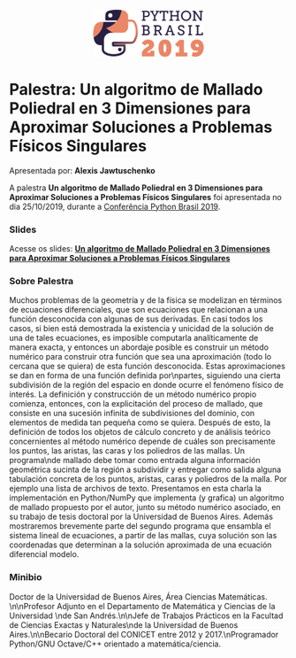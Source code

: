 <p align="center"><img src="../../logo_python_brasil_2019-01.svg" width="200"></p>

# Palestra: Un algoritmo de Mallado Poliedral en 3 Dimensiones para Aproximar Soluciones a Problemas Físicos Singulares
Apresentada por: **Alexis Jawtuschenko**


A palestra **Un algoritmo de Mallado Poliedral en 3 Dimensiones para Aproximar Soluciones a Problemas Físicos Singulares** foi apresentada no dia 25/10/2019, durante a [Conferência Python Brasil 2019](http://2019.pythonbrasil.org.br).



### Slides

Acesse os slides: **[Un algoritmo de Mallado Poliedral en 3 Dimensiones para Aproximar Soluciones a Problemas Físicos Singulares](./pybr2019-alexis-jawtuschenko-un-algoritmo-de-mallado-poliedral.pdf)**



### Sobre Palestra
Muchos problemas de la geometría y de la física se modelizan en términos de ecuaciones diferenciales, que son ecuaciones que relacionan a una función desconocida con algunas de sus derivadas. En casi todos los casos, si bien está demostrada la existencia y unicidad de la solución de una de tales ecuaciones, es imposible computarla analíticamente de manera exacta, y entonces un abordaje posible es construir un método numérico para construir otra función que sea una aproximación (todo lo cercana que se quiera) de esta función desconocida. Estas aproximaciones se dan en forma de una función definida por\npartes, siguiendo una cierta subdivisión de la región del espacio en donde ocurre el fenómeno físico de interés. La definición y construcción de un método numérico propio comienza, entonces, con la explicitación del proceso de mallado, que consiste en una sucesión infinita de subdivisiones del dominio, con elementos de medida tan pequeña como se quiera. Después de esto, la definición de todos los objetos de cálculo concreto y de análisis teórico concernientes al método numérico depende de cuáles son precisamente los puntos, las aristas, las caras y los poliedros de las mallas. Un programa\nde mallado debe tomar como entrada alguna información geométrica sucinta de la región a subdividir y entregar como salida alguna tabulación concreta de los puntos, aristas, caras y poliedros de la malla. Por ejemplo una lista de archivos de texto. Presentamos en esta charla la implementación en Python/NumPy que implementa (y grafica) un algoritmo de mallado propuesto por el autor, junto su método numérico asociado, en su trabajo de tesis doctoral por la Universidad de Buenos Aires. Además mostraremos brevemente parte del segundo programa que ensambla el sistema lineal de ecuaciones, a partir de las mallas, cuya solución son las coordenadas que determinan a la solución aproximada de una ecuación diferencial modelo.



### Minibio
Doctor de la Universidad de Buenos Aires, Área Ciencias Matemáticas. \n\nProfesor Adjunto en el Departamento de Matemática y Ciencias de la Universidad \nde San Andrés.\n\nJefe de Trabajos Prácticos en la Facultad de Ciencias Exactas y Naturales\nde la Universidad de Buenos Aires.\n\nBecario Doctoral del CONICET entre 2012 y 2017.\nProgramador Python/GNU Octave/C++ orientado a matemática/ciencia.


